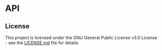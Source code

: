 # API

## License
This project is licensed under the GNU General Public License v3.0 License - see the [LICENSE.md](LICENSE.md) file for details